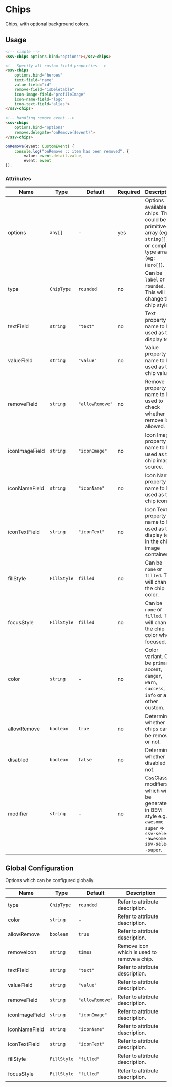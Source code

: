 # Chips
Chips, with optional background colors.

## Usage

```html
<!-- simple -->
<ssv-chips options.bind="options"></ssv-chips>

<!-- Specify all custom field properties -->
<ssv-chips 
    options.bind="heroes"
    text-field="name"
    value-field="id"
    remove-field="isDeletable"
    icon-image-field="profileImage"
    icon-name-field="logo"
    icon-text-field="alias">
</ssv-chips>

<!-- handling remove event -->
<ssv-chips 
    options.bind="options" 
    remove.delegate="onRemove($event)">
</ssv-chips>
```
```ts
onRemove(event: CustomEvent) {
    console.log("onRemove :: item has been removed", {
        value: event.detail.value,
        event: event
});
```

### Attributes
| Name           | Type        | Default         | Required | Description                                                                                                              |
|----------------|-------------|-----------------|----------|--------------------------------------------------------------------------------------------------------------------------|
| options        | `any[]`     | -               | yes      | Options available as chips. This could be a primitive array (eg: `string[]`) or complex type array (eg: `Hero[]`).       |
| type           | `ChipType`  | `rounded`       | no       | Can be `label` or `rounded`. This will change the chip style.                                                            |
| textField      | `string`    | `"text"`        | no       | Text property name to be used as the display text.                                                                       |
| valueField     | `string`    | `"value"`       | no       | Value property name to be used as the chip value.                                                                        |
| removeField    | `string`    | `"allowRemove"` | no       | Remove property name to be used to check whether remove is allowed.                                                      |
| iconImageField | `string`    | `"iconImage"`   | no       | Icon Image property name to be used as the chip image source.                                                            |
| iconNameField  | `string`    | `"iconName"`    | no       | Icon Name property name to be used as the chip icon.                                                                     |
| iconTextField  | `string`    | `"iconText"`    | no       | Icon Text property name to be used as the display text in the chip image container.                                      |
| fillStyle      | `FillStyle` | `filled`        | no       | Can be `none` or `filled`. This will change the chip color.                                                              |
| focusStyle     | `FillStyle` | `filled`        | no       | Can be `none` or `filled`. This will change the chip color when focused.                                                 |
| color          | `string`    | -               | no       | Color variant. Can be `primary`, `accent`, `danger`, `warn`, `success`, `info` or any other custom.                      |
| allowRemove    | `boolean`   | `true`          | no       | Determine whether chips can be removed or not.                                                                           |
| disabled       | `boolean`   | `false`         | no       | Determines whether is disabled or not.                                                                                   |
| modifier       | `string`    | -               | no       | CssClass modifiers which will be generated in BEM style e.g. `awesome super` => `ssv-select--awesome ssv-select--super`. |

## Global Configuration
Options which can be configured globally.

| Name           | Type        | Default         | Description                                 |
|----------------|-------------|-----------------|---------------------------------------------|
| type           | `ChipType`  | `rounded`       | Refer to attribute description.             |
| color          | `string`    | -               | Refer to attribute description.             |
| allowRemove    | `boolean`   | `true`          | Refer to attribute description.             |
| removeIcon     | `string`    | `times`         | Remove icon which is used to remove a chip. |
| textField      | `string`    | `"text"`        | Refer to attribute description.             |
| valueField     | `string`    | `"value"`       | Refer to attribute description.             |
| removeField    | `string`    | `"allowRemove"` | Refer to attribute description.             |
| iconImageField | `string`    | `"iconImage"`   | Refer to attribute description.             |
| iconNameField  | `string`    | `"iconName"`    | Refer to attribute description.             |
| iconTextField  | `string`    | `"iconText"`    | Refer to attribute description.             |
| fillStyle      | `FillStyle` | `"filled"`      | Refer to attribute description.             |
| focusStyle     | `FillStyle` | `"filled"`      | Refer to attribute description.             |